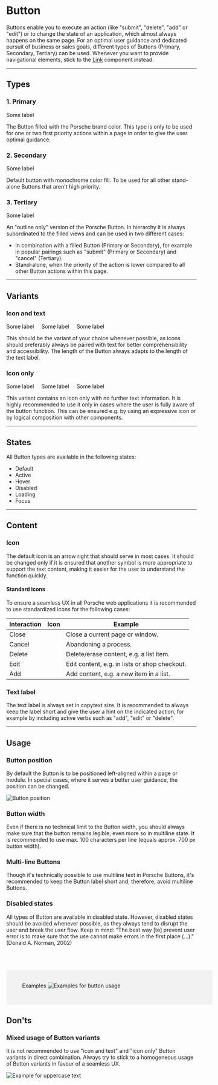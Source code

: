 # Button

Buttons enable you to execute an action (like "submit", "delete", "add" or "edit") or to change the state of an application, which almost always happens on the same page. For an optimal user guidance and dedicated pursuit of business or sales goals, different types of Buttons (Primary, Secondary, Tertiary) can be used. Whenever you want to provide navigational elements, stick to the [Link](#/web/components/navigation/link) component instead.

---

## Types

### 1. Primary

<p-button variant="primary">Some label</p-button> 

The Button filled with the Porsche brand color. This type is only to be used for one or two first priority actions within a page in order to give the user optimal guidance.

### 2. Secondary

<p-button>Some label</p-button>

Default button with monochrome color fill. To be used for all other stand-alone Buttons that aren't high priority.

### 3. Tertiary

<p-button variant="tertiary">Some label</p-button>

An "outline only" version of the Porsche Button. In hierarchy it is always subordinated to the filled views and can be used in two different cases:

- In combination with a filled Button (Primary or Secondary), for example in popular pairings such as "submit" (Primary or Secondary) and "cancel" (Tertiary).
- Stand-alone, when the priority of the action is lower compared to all other Button actions within this page.


---

## Variants

### Icon and text

<p-button variant="primary">Some label</p-button> <p-button style="margin-left:16px;">Some label</p-button> <p-button variant="tertiary" style="margin-left:16px;">Some label</p-button>

This should be the variant of your choice whenever possible, as icons should preferably always be paired with text for better comprehensibility and accessibility. 
The length of the Button always adapts to the length of the text label. 

### Icon only

<p-button variant="primary" hide-label="true">Some label</p-button> <p-button hide-label="true" style="margin-left:16px;">Some label</p-button>
 <p-button variant="tertiary" hide-label="true" style="margin-left:16px;">Some label</p-button>

This variant contains an icon only with no further text information. It is highly recommended to use it only in cases where the user is fully aware of the button function. This can be ensured e.g. by using an expressive icon or by logical composition with other components.

---

## States

All Button types are available in the following states:

* Default
* Active
* Hover
* Disabled
* Loading
* Focus

---

## Content

### Icon
The default icon is an arrow right that should serve in most cases. It should be changed only if it is ensured that another symbol is more appropriate to support the text content, making it easier for the user to understand the function quickly. 


#### Standard icons

To ensure a seamless UX in all Porsche web applications it is recommended to use standardized icons for the following cases:

| Interaction | Icon | Example |
|----|----|----|
| Close | <p-icon name="close" aria-label="Close"></p-icon> | Close a current page or window. |
| Cancel | <p-icon name="close" aria-label="Close"></p-icon> | Abandoning a process. |
| Delete | <p-icon name="delete" aria-label="Delete"></p-icon> | Delete/erase content, e.g. a list item. | 
| Edit | <p-icon name="edit" aria-label="Edit"></p-icon> | Edit content, e.g. in lists or shop checkout. | 	
| Add | <p-icon name="add" aria-label="Add"></p-icon> | Add content, e.g. a new item in a list. | 

### Text label
The text label is always set in copytext size. It is recommended to always keep the label short and give the user a hint on the indicated action, for example by including active verbs such as "add", "edit" or "delete". 

---

## Usage

### Button position

By default the Button is to be positioned left-aligned within a page or module. In special cases, where it serves a better user guidance, the position can be changed.

![Button position](./assets/button-position.png)

### Button width

Even if there is no technical limit to the Button width, you should always make sure that the button remains legible, even more so in multiline state. It is recommended to use max. 100 characters per line (equals approx. 700 px button width).

### Multi-line Buttons

Though it's technically possible to use multiline text in Porsche Buttons, it's recommended to keep the Button label short and, therefore, avoid multiline Buttons. 


### Disabled states

All types of Button are available in disabled state. However, disabled states should be avoided whenever possible, as they always tend to disrupt the user and break the user flow. Keep in mind: "The best way [to] prevent user error is to make sure that the use cannot make errors in the first place (…)." (Donald A. Norman, 2002)


<div style="background:#F2F2F2; width:100%; margin-top: 64px; padding-top: 32px; padding-left: 42px; padding-bottom: 42px;">
    <p-headline variant="headline-3" tag="h3" style="margin-bottom: 24px;">Examples</p-headline>
    <img src="./assets/button-examples.png" alt="Examples for button usage"/>
</div>


## Don'ts

### Mixed usage of Button variants

It is not recommended to use "icon and text" and "icon only" Button variants in direct combination. Always try to stick to a homogeneous usage of Button variants in favour of a seamless UX. 
  
![Example for uppercase text](./assets/button-do-not.png)
